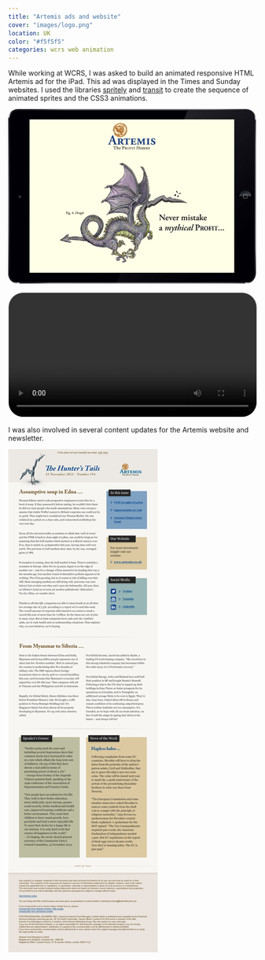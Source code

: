 ```yaml
---
title: "Artemis ads and website"
cover: "images/logo.png"
location: UK
color: "#f5f5f5"
categories: wcrs web animation
---
```


While working at WCRS, I was asked to build an animated responsive HTML Artemis ad for the iPad. This ad was displayed in the Times and Sunday websites. I used the libraries [spritely](http://spritely.net/) and [transit](http://ricostacruz.com/jquery.transit/) to create the sequence of animated sprites and the CSS3 animations.

![](./images/1.jpg)

<video class="full-img" style="border: 1px solid #CCC; border-radius: 30px;" width="100%" controls>
    <source src="./images/artemis-profit-hunter.mp4" type="video/mp4" />
</video>

I was also involved in several content updates for the Artemis website and newsletter.

![](./images/2.jpg)
